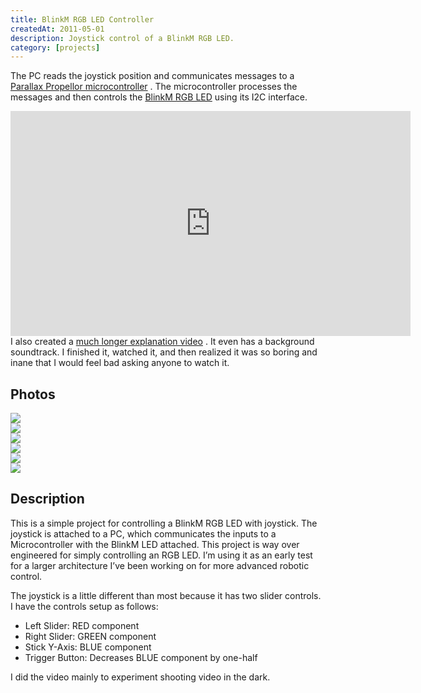 ```yaml
---
title: BlinkM RGB LED Controller
createdAt: 2011-05-01
description: Joystick control of a BlinkM RGB LED.
category: [projects]
---
```


<p>
  The PC reads the joystick position and communicates messages to a
  <a href="https://www.parallax.com/catalog/microcontrollers/propeller">Parallax Propellor microcontroller</a>
  . The microcontroller processes the messages and then controls the
  <a href="https://www.sparkfun.com/products/8579">BlinkM RGB LED</a>
  using its I2C interface.
</p>
<div class="video-container">
    <div class="video-responsive">
      <iframe
        allowfullscreen
        height="360"
        src="https://www.youtube.com/embed/5S2rIXL9E-w?feature=oembed"
        width="640"
        style="border:none"
      ></iframe>
    </div>
    <div class="media-caption">
      I also created a
      <a href="https://www.youtube.com/watch?v=bumZ124N_Jc&feature=youtu.be&hd=1">much longer explanation video</a>
      . It even has a background soundtrack. I finished it, watched it, and then realized it was so boring and inane
      that I would feel bad asking anyone to watch it.
    </div>
</div>

<h2>Photos</h2>
<div class="row">
  <div class="col-4">
    <a href="/i/projects/2011/blinkm-rgb/P1010303.jpg"
      ><img class="figure-img img-fluid rounded" src="/i/projects/2011/blinkm-rgb/P1010303.jpg"
    /></a>
  </div>
  <div class="col-4">
    <a href="/i/projects/2011/blinkm-rgb/P1010308.jpg"
      ><img class="figure-img img-fluid rounded" src="/i/projects/2011/blinkm-rgb/P1010308.jpg"
    /></a>
  </div>
  <div class="col-4">
    <a href="/i/projects/2011/blinkm-rgb/P1010304.jpg"
      ><img class="figure-img img-fluid rounded" src="/i/projects/2011/blinkm-rgb/P1010304.jpg"
    /></a>
  </div>
  <div class="col-4">
    <a href="/i/projects/2011/blinkm-rgb/P1000367.jpg"
      ><img class="figure-img img-fluid rounded" src="/i/projects/2011/blinkm-rgb/P1000367.jpg"
    /></a>
  </div>
  <div class="col-4">
    <a href="/i/projects/2011/blinkm-rgb/P1000927.jpg"
      ><img class="figure-img img-fluid rounded" src="/i/projects/2011/blinkm-rgb/P1000927.jpg"
    /></a>
  </div>
  <div class="col-4">
    <a href="/i/projects/2011/blinkm-rgb/P1010324.jpg"
      ><img class="figure-img img-fluid rounded" src="/i/projects/2011/blinkm-rgb/P1010324.jpg"
    /></a>
  </div>
</div>
<h2>Description</h2>
<p>
  This is a simple project for controlling a BlinkM RGB LED with joystick. The joystick is attached to a PC, which
  communicates the inputs to a Microcontroller with the BlinkM LED attached. This project is way over engineered for
  simply controlling an RGB LED. I’m using it as an early test for a larger architecture I’ve been working on for
  more advanced robotic control.
</p>

<p>
  The joystick is a little different than most because it has two slider controls. I have the controls setup as
  follows:
</p>
<ul>
  <li>Left Slider: RED component</li>
  <li>Right Slider: GREEN component</li>
  <li>Stick Y-Axis: BLUE component</li>
  <li>Trigger Button: Decreases BLUE component by one-half</li>
</ul>
<p>I did the video mainly to experiment shooting video in the dark.</p>
